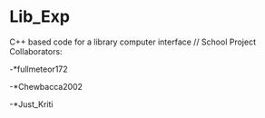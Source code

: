# Lib_Exp
C++ based code for a library computer interface // School Project
Collaborators:

-*fullmeteor172

-*Chewbacca2002

-*Just_Kriti
